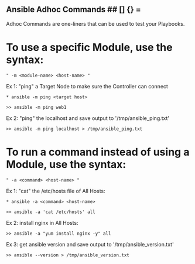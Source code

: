 
##  Ansible Adhoc Commands  ##     [] {} =


Adhoc Commands are one-liners that can be used to test your Playbooks.


# To use a specific Module, use the syntax:

    " -m <module-name> <host-name> "


Ex 1: "ping" a Target Node to make sure the Controller can connect

    * ansible -m ping <target host>

    >> ansible -m ping web1 


Ex 2: "ping" the localhost and save output to '/tmp/ansible_ping.txt'

    >> ansible -m ping localhost > /tmp/ansible_ping.txt



# To run a command instead of using a Module, use the syntax:

    " -a <command> <host-name> "


Ex 1: "cat" the /etc/hosts file of All Hosts:

    * ansible -a <command> <host-name>

    >> ansible -a 'cat /etc/hosts' all 


Ex 2: install nginx in All Hosts:

    >> ansible -a "yum install nginx -y" all


Ex 3: get ansible version and save output to '/tmp/ansible_version.txt'

    >> ansible --version > /tmp/ansible_version.txt
